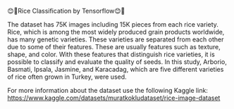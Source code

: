 😊🎉Rice Classification by Tensorflow😊🎉 


The dataset has 75K images including 15K pieces from each rice variety.
Rice, which is among the most widely produced grain products worldwide, has many genetic varieties. These varieties are separated from each other due to some of their features. These are usually features such as texture, shape, and color. With these features that distinguish rice varieties, it is possible to classify and evaluate the quality of seeds. In this study, Arborio, Basmati, Ipsala, Jasmine, and Karacadag, which are five different varieties of rice often grown in Turkey, were used.

For more information about the dataset use the following Kaggle link:
https://www.kaggle.com/datasets/muratkokludataset/rice-image-dataset
